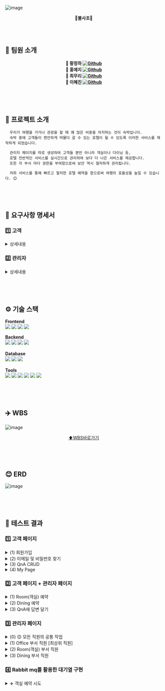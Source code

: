 ![image](https://github.com/user-attachments/assets/80fc49d7-565c-4d10-9104-88b5792414ab)
<div align=center>
  
  **🦅불사조🦅**
</div>

<br><br>
## 👥 팀원 소개
<div align=center>
  
  **🐷 황정하 [![Github](https://img.shields.io/badge/Github-Link-1f425f.svg)](https://github.com/NaturalHwang)**<br>
  **🐯 홍예지 [![Github](https://img.shields.io/badge/Github-Link-1f425f.svg)](https://github.com/H-Yeji)**<br>
  **🐯 최무리 [![Github](https://img.shields.io/badge/Github-Link-1f425f.svg)](https://github.com/Choi-Moori)**<br>
  **🐉 이혜진 [![Github](https://img.shields.io/badge/Github-Link-1f425f.svg)](https://github.com/hjin111)**<br>
</div>
<br><br><br>

## 🏨 프로젝트 소개
```
  우리가 여행을 가거나 관광을 할 때 꽤 많은 비중을 차지하는 것이 숙박입니다. 
  숙박 중에 고객들이 편안하게 머물다 갈 수 있는 호텔이 될 수 있도록 이러한 서비스를 제작하게 되었습니다.

  관리자 페이지를 따로 생성하여 고객들 뿐만 아니라 객실이나 다이닝 등,
  호텔 전반적인 서비스를 실시간으로 관리하여 보다 더 나은 서비스를 제공합니다.
  또한 각 부서 마다 권한을 부여함으로써 보안 역시 철저하게 관리됩니다.

  저희 서비스를 통해 빠르고 철저한 호텔 예약을 함으로써 여행의 효율성을 높일 수 있습니다. 😊 
```

<br><br><br>

## 📢 요구사항 명세서

### 1️⃣ 고객 
<details>
  <summary> 상세내용 </summary>
  
 - 회원관련<br>
  (1) 새로운 고객은 회원가입을 할 수 있다.<br>
  (2) 회원은 본인의 정보를 조회할 수 있다.<br>
  (3) 회원은 본인의 정보(비밀번호)를 수정할 수 있다.<br>
  (4) 회원은 탈퇴를 할 수 있다.<br>
<br>

 - 예약관련<br>
  (1) 회원은 객실을 예약할 수 있다.<br>
  (2) 회원은 객실 예약을 조회할 수 있다.<br>
  (3) 회원은 객실 예약을 취소할 수 있다. <br>
  (4) 회원은 다이닝을 예약할 수 있다.<br>
  (5) 회원은 다이닝 예약을 조회할 수 있다.<br>
  (6) 회원은 다이닝 예약을 취소할 수 있다.<br>
<br>

- Q&A 게시판<br>
  (1) 회원은 Q&A를 통해 문의할 수 있다.<br>
  (2) 회원은 자신이 작성한 Q&A를 조회할 수 있다.<br>
  (3) 회원은 자신이 작성한 Q&A를 수정할 수 있다.<br>
  (4) 회원은 자신이 작성한 Q&A를 삭제할 수 있다.<br>
  (5) 회원은 자신이 작성한 Q&A의 답변에 대한 관리자의 알림을 받을 수 있다.<br>
</details>


### 2️⃣ 관리자 

<details>
  <summary> 상세내용 </summary>
  
 - 회원 및 예약 관리 <br>
  (1) 관리자(직원)는 고객의 정보를 조회할 수 있다.<br>
  (2) 관리자는 각 부서마다 해당하는 고객의 예약 정보(객실, 다이닝)를 조회할 수 있다.<br>
  (3) 관리자는 요청 시 각 부서에 해당하는 고객의 예약 정보를 수정할 수 있다. <br>
  (4) 관리자는 요청 시 각 부서에 해당하는 고객의 예약 정보를 취소할 수 있다.<br>
  (5) 관리자는 Q&A 게시판의 목록을 조회할 수 있다. <br>
  (6) 관리자는 Q&A 게시판에 답변을 달 수 있다. <br>
  (7) 각 부서 관리자는 해당 부서의 실시간 알림(예약: 다이닝, 객실 )을 받을 수 있다.<br>
<br>

 -  세부 관리자 권한 <br>
  (1) 관리자는 객실팀과 식음팀, 오피스로 나뉜다. <br>
  (2) 관리자는 본인의 정보를 조회할 수 있다.<br>
  (3) 관리자는 본인의 정보(비밀번호)를 수정할 수 있다.<br>
<br>

- 서비스 관리  <br>
  (0) Office 부서 관리자는 새로 입사한 회원을 등록할 수 있다.<br>
  (1) Office 부서 관리자는 퇴사자의 ID를 삭제할 수 있다.<br>
  (2) Dining 부서 관리자는 dining 메뉴를 추가할 수 있다.<br>
  (3) Dining 부서 관리자는 dining 메뉴를 수정할 수 있다.<br>
  (4) Dining 부서 관리자는 dining 메뉴를 삭제할 수 있다.<br>
  (5) Room 부서 관리자는 객실 요금을 수정할 수 있다.<br>

</details>


<br><br><br>

## ⚙️ 기술 스택

**Frontend**<br>
<img src="https://img.shields.io/badge/vue.js-4FC08D?style=for-the-badge&logo=vue.js&logoColor=white">
<img src="https://img.shields.io/badge/javascript-F7DF1E?style=for-the-badge&logo=javascript&logoColor=black">
<img src="https://img.shields.io/badge/html-E34F26?style=for-the-badge&logo=html5&logoColor=white">
<img src="https://img.shields.io/badge/css-1572B6?style=for-the-badge&logo=css3&logoColor=white">
<br>

**Backend**<br>
<img src="https://img.shields.io/badge/Java-007396?style=for-the-badge&logo=Java&logoColor=white"> 
<img src="https://img.shields.io/badge/Spring-6DB33F?style=for-the-badge&logo=Spring&logoColor=white">
<img src="https://img.shields.io/badge/Spring Boot-6DB33F?style=for-the-badge&logo=spring boot&logoColor=white">
<img src="https://img.shields.io/badge/rabbitmq-%23FF6600.svg?&style=for-the-badge&logo=rabbitmq&logoColor=white">
<br><br>
**Database**<br>
<img src="https://img.shields.io/badge/mysql-4479A1?style=for-the-badge&logo=mysql&logoColor=white"> 
<img src="https://img.shields.io/badge/mariaDB-003545?style=for-the-badge&logo=mariaDB&logoColor=white">
<img src="https://img.shields.io/badge/redis-%23DD0031.svg?&style=for-the-badge&logo=redis&logoColor=white">
<br><br>
**Tools**<br>
<img src="https://img.shields.io/badge/IntelliJ_IDEA-000000.svg?style=for-the-badge&logo=intellij-idea&logoColor=white">
<img src="https://img.shields.io/badge/Made%20for-VSCode-1f425f.svg">
<img src="https://img.shields.io/badge/Postman-FF6C37?style=for-the-badge&logo=postman&logoColor=white">
<img src="https://img.shields.io/badge/git-F05032?style=for-the-badge&logo=git&logoColor=white">
<img src="https://img.shields.io/badge/github-181717?style=for-the-badge&logo=github&logoColor=white">
<img src="https://img.shields.io/badge/Notion-black?style=for-the-badge&logo=Notion&logoColor=white"/>


<br><br><br>

## ✈️ WBS
![image](https://github.com/user-attachments/assets/b62cbf6f-c7f1-4a00-aa94-06701a09f7af)

<div align=center>

  [⬆️WBS바로가기](https://docs.google.com/spreadsheets/d/1X0fafalLJS0A_FwmI4IMyJMZsv2F3uoe/edit?usp=sharing&ouid=106399302288862850251&rtpof=true&sd=true)
</div>
<br><br><br>

## 😊 ERD
![image](https://github.com/user-attachments/assets/03bd6cc7-4ecc-4e9a-961e-20c05261f2e3)

<br><br><br> 

## 🧪 테스트 결과 
### 1️⃣ 고객 페이지
<details>
  <summary>(1) 회원가입</summary>
  <br>

  * 이메일 인증을 통해 회원가입<br>
    <img src="https://github.com/user-attachments/assets/731144a2-68cc-40fb-89da-97a3f85bdb51" width=700><br>
    <img src="https://github.com/user-attachments/assets/6b0a5ecc-dba2-4421-b738-fd6bc329676d" width=700>
    <br><br>
    
</details>
<details>
  <summary>(2) 이메일 및 비밀번호 찾기</summary>
  <br>
  
  * 이메일 찾기<br>
    <img src="https://github.com/user-attachments/assets/11ff4999-a218-4a74-8487-f0816c13b6b9" width=700>
    <br><br>
    
  * 비밀번호 찾기<br>
    <img src="https://github.com/user-attachments/assets/0abe1a7f-6481-4126-be3e-746c76499666" width=700>
    <br><br>
</details>
<details>
  <summary>(3) QnA CRUD</summary>
  <br>
  
  * QnA 작성 및 조회<br> 
  <img src="https://github.com/user-attachments/assets/6882017d-9372-466b-a43e-be3acd2c2930" width=700>
    <br><br>
    
  * QnA 수정 및 삭제<br>
  <img src="https://github.com/user-attachments/assets/5adf8b5c-bb2d-4cfb-8e1e-db90d0b395d4" width=700>
  <img src="https://github.com/user-attachments/assets/2df897e5-2cc2-4546-8b89-3eaab102b6a7" width=700>
    <br><br>
</details>
<details>
  <summary>(4) My Page</summary>
  <br>

  * 내가 예약한 Dining 목록/상세내역 조회 및 예약 삭제<br>
  <img src="https://github.com/user-attachments/assets/6d83b8bc-1be0-44cd-b16d-1e5907c5bba3" width=700>
  <br><br>
  
  * 내가 예약한 Room 목록/상세내역 조회 및 예약 삭제<br>
  <img src="https://github.com/user-attachments/assets/2db27547-f063-4762-8466-300ce9a8296a" width=700>
  <br><br>

  * 비밀번호 변경 - 변경하는 비밀번호가 일치하지 않을 때<br>
  <img src="https://github.com/user-attachments/assets/be07c9b0-695a-49a3-9a2a-2d90c968aebb" width=700>
  <br><br>

  * 비밀번호 변경에 성공<br>
  <img src="https://github.com/user-attachments/assets/3efce678-76fc-4c77-ac71-81199e30e114" width=700>
  <br><br>

  * 회원 탈퇴하기 <br>
  <img src="https://github.com/user-attachments/assets/c8686ae7-45dc-49b3-beb5-c5982d2674ce" width=700>
    <br><br>
  
</details>

### 2️⃣ 고객 페이지 + 관리자 페이지 
<details>
  <summary>(1) Room(객실) 예약 </summary>
  <br>

  * 💡 로직 설명 <br>
  <img src="https://github.com/user-attachments/assets/a29fff66-792b-4a58-89a8-7723560955b6" width=700>
  
  * 홈페이지를 통해 고객이 객실 예약을 진행<br>
  <img src="https://github.com/user-attachments/assets/9651c2f9-b69d-4fa3-b548-41541554972e" width=700>
    <br><br>
    
  * 관리자 페이지에서 객실 예약이 들어오면 실시간 알림(SSE) 조회<br>
  <img src="https://github.com/user-attachments/assets/8ca28e96-601f-46f8-861d-92e5c5cdee57" width=700>
    <br><br>

  * 💡 예약 완료 <br>
  <img src="https://github.com/user-attachments/assets/47a475f2-339d-480c-a869-8d4d007dd240" width=700>
  <br><br>
    
  * ➕ 여러 개의 객실 예약이 들어온 경우 실시간 알림(SSE) 조회
  <img src="https://github.com/user-attachments/assets/5863d170-7e02-4840-a0a1-80da30f9ce88" width=700>
    <br><br>
</details>
<details>
  <summary>(2) Dining 예약 </summary>
  <br>
  
  * 홈페이지를 통해 고객이 다이닝 예약을 진행 > 관리자 페이지에서 실시간 알림 (SSE) 조회<br>
  <img src="https://github.com/user-attachments/assets/4068b2b0-b224-43b3-bbb0-a9ec2297a14b" width=700>
  <br><br>

  * 💡 부서마다 예약 알림 접근 제한 - ex) KorDinig의 예약이 들어왔을 때 ChiDining 부서의 직원에게는 알림이 가지 않음<br>
  <img src="https://github.com/user-attachments/assets/6aa7dd0e-38f8-400f-9f7d-fb8bd625a046" width=700>
  <br><br>
</details>
<details>
  <summary>(3) QnA에 답변 달기 </summary>
  <br>
  
  * 관리자 페이지를 통해 들어온 QnA에 답변 달기 <br>
  <img src="https://github.com/user-attachments/assets/2c683c20-20ec-4f31-9f13-97c699b77cfe" width=700>
    <br><br>
    
  * 답변이 달리면 해당 고객의 페이지에 실시간 알림 숫자 업데이트<br>
  <img src="https://github.com/user-attachments/assets/be2034e9-8d3a-4ee2-9b05-cea62f6565b2" width=700>
    <br><br>
</details>


### 3️⃣ 관리자 페이지 
<details>
  <summary>(0) 😊 모든 직원의 공통 작업 </summary>
  <br>

  * 로그인 및 본인의 정보 확인
   <img src="https://github.com/user-attachments/assets/2e83f59f-dac5-4901-b15f-e8e0997c7844" width=700>
    <br><br>
    
  * 비밀번호 변경<br>
  <img src="https://github.com/user-attachments/assets/69818d09-b57f-40b7-b5ea-5dce928e0a23" width=700>
    <br><br>
    
  * 고객의 목록 및 상세 내역 조회<br>
  <img src="https://github.com/user-attachments/assets/d0417a88-56ac-4f9c-af1e-c1c613f87028" width=700>
    <br><br>

</details>
<details>
  <summary>(1) Office 부서 직원 [최상위 직원] </summary>
  <br>
  
  * 모든 직원들의 목록 조회 (검색 기능)<br>
  <img src="https://github.com/user-attachments/assets/99115b4a-0442-4c53-b731-4974de06be23" width=700>
    <br><br>
    
  * 직원의 상세 내역 조회 및 직급 변경 / 퇴사처리<br>
  <img src="https://github.com/user-attachments/assets/4d1335e9-86b2-4c48-9d88-da6b229cc0e4" width=700>
    <br><br>
    
  * 새로 입사한 직원을 등록 : 초기 비밀번호 12341234<br>
  <img src="https://github.com/user-attachments/assets/d27e50be-3a29-4de3-aff7-c98c9b53c20f" width=700>
    <br><br>

    
  * ➕ Room/Dining 예약 내역 조회 불가 (권한 없음) : Office관리자는 Room 예약 내역 조회 기능에 접근할 수 없음<br>
  <img src="https://github.com/user-attachments/assets/0a8d9e14-0882-4e3a-8a42-ffadd2d65a13" width=700>
    <br><br>
</details>
<details>
  <summary>(2) Room(객실) 부서 직원 </summary>
  <br>
  
  * 조회하고자 하는 고객의 이메일을 검색하여 객실 예약 내역 조회<br>
  <img src="https://github.com/user-attachments/assets/df672833-b420-4c46-a79f-fc061f83ac13" width=700>
    <br><br>
    
  * 객실 예약 수정 / 삭제<br>
  <img src="https://github.com/user-attachments/assets/04a468a8-468a-4439-8f5e-3945eb4a8075" width=700>
    <br><br>
    
  * 객실의 base price 변경 <br>
  <img src="https://github.com/user-attachments/assets/1f65f519-85a7-4ee0-97da-3804d2a349e5" width=700>
    <br><br>
</details>
<details>
  <summary>(3) Dining 부서 직원 </summary>
  <br>
  
  * 조회하고자 하는 고객의 이메일을 검색하여 다이닝 예약 내역 조회<br>
  <img src="https://github.com/user-attachments/assets/94b33c24-7bab-4deb-84e1-bbcb357d681d" width=700>
    <br><br>
    
  * 다이닝 예약 상세 내역 조회 / 수정 / 삭제<br>
  <img src="https://github.com/user-attachments/assets/8ecb40d4-e2fb-4391-a68b-0c4fad933368" width=700>
    <br><br>
    
  * 각 다이닝별 메뉴 추가 / 가격 수정 / 삭제<br>
  <img src="https://github.com/user-attachments/assets/64feb06a-90a7-4183-9586-bc633e5f7557" width=700>
  <img src="https://github.com/user-attachments/assets/1b795823-d14c-4458-ac3c-27197c176051" width=700>
    <br><br>
</details>

### 4️⃣ Rabbit mq를 활용한 대기열 구현  

<details>
  <summary>✈️ 객실 예약 시도</summary>
  <br>

  * 💡 설명 
  <img src="https://github.com/user-attachments/assets/4c1ea456-e666-4c0f-bea7-bd6d1d2efea4" width=700>
  <img src="https://github.com/user-attachments/assets/71caf0f2-9c8a-4a44-9e2c-6abc7546144c" width=700>
  <br>

  * 🖥️ 화면 
  <img src="https://github.com/user-attachments/assets/27f607ac-370e-4291-a282-8a968ee1d5e9" width=700>  
</details>




